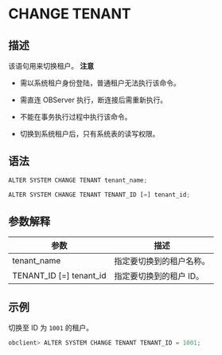 CHANGE TENANT 
==================================



描述 
-----------------------

该语句用来切换租户。
**注意**



* 需以系统租户身份登陆，普通租户无法执行该命令。

  

* 需直连 OBServer 执行，断连接后需重新执行。

  

* 不能在事务执行过程中执行该命令。

  

* 切换到系统租户后，只有系统表的读写权限。

  




语法 
-----------------------

```javascript
ALTER SYSTEM CHANGE TENANT tenant_name;

ALTER SYSTEM CHANGE TENANT TENANT_ID [=] tenant_id;
```



参数解释 
-------------------------



|          **参数**           |    **描述**     |
|---------------------------|---------------|
| tenant_name               | 指定要切换到的租户名称。  |
| TENANT_ID \[=\] tenant_id | 指定要切换到的租户 ID。 |



示例 
-----------------------

切换至 ID 为 `1001` 的租户。

```javascript
obclient> ALTER SYSTEM CHANGE TENANT TENANT_ID = 1001;
```


